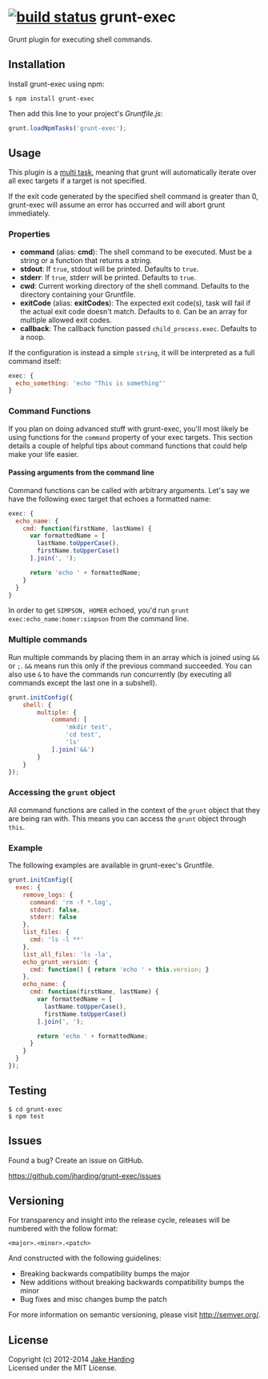 [![build status](https://secure.travis-ci.org/jharding/grunt-exec.png?branch=master)](http://travis-ci.org/jharding/grunt-exec)
grunt-exec
==========

Grunt plugin for executing shell commands.

Installation
------------

Install grunt-exec using npm:

```
$ npm install grunt-exec
```

Then add this line to your project's *Gruntfile.js*:

```javascript
grunt.loadNpmTasks('grunt-exec');
```

Usage
-----

This plugin is a [multi task][types_of_tasks], meaning that grunt will 
automatically iterate over all exec targets if a target is not specified.

If the exit code generated by the specified shell command is greater than 0, 
grunt-exec will assume an error has occurred and will abort grunt immediately.

[types_of_tasks]: http://gruntjs.com/configuring-tasks#task-configuration-and-targets

### Properties

*  __command__ (alias: __cmd__): The shell command to be executed. Must be a 
  string or a function that returns a string.
*  __stdout__: If `true`, stdout will be printed. Defaults to `true`.
*  __stderr__: If `true`, stderr will be printed. Defaults to `true`.
*  __cwd__: Current working directory of the shell command. Defaults to the 
  directory containing your Gruntfile.
*  __exitCode__ (alias: __exitCodes__): The expected exit code(s), task will 
  fail if the actual exit code doesn't match. Defaults to `0`. Can be an array 
  for multiple allowed exit codes.
*  __callback__: The callback function passed `child_process.exec`. Defaults to 
  a noop.

If the configuration is instead a simple `string`, it will be
interpreted as a full command itself:

```javascript
exec: {
  echo_something: 'echo "This is something"'
}
```

### Command Functions

If you plan on doing advanced stuff with grunt-exec, you'll most likely be using 
functions for the `command` property of your exec targets. This section details 
a couple of helpful tips about command functions that could help make your life 
easier.

#### Passing arguments from the command line

Command functions can be called with arbitrary arguments. Let's say we have the 
following exec target that echoes a formatted name:

```javascript
exec: {
  echo_name: {
    cmd: function(firstName, lastName) {
      var formattedName = [
        lastName.toUpperCase(),
        firstName.toUpperCase()
      ].join(', ');

      return 'echo ' + formattedName;
    }
  }
}
```

In order to get `SIMPSON, HOMER` echoed, you'd run 
`grunt exec:echo_name:homer:simpson` from the command line.

### Multiple commands

Run multiple commands by placing them in an array which is joined using `&&` or `;`. `&&` means run this only if the previous command succeeded. You can also use `&` to have the commands run concurrently (by executing all commands except the last one in a subshell).

```js
grunt.initConfig({
	shell: {
		multiple: {
			command: [
				'mkdir test',
				'cd test',
				'ls'
			].join('&&')
		}
	}
});
```

### Accessing the `grunt` object

All command functions are called in the context of the `grunt` object that they 
are being ran with. This means you can access the `grunt` object through `this`.

### Example

The following examples are available in grunt-exec's Gruntfile.

```javascript
grunt.initConfig({
  exec: {
    remove_logs: {
      command: 'rm -f *.log',
      stdout: false,
      stderr: false
    },
    list_files: {
      cmd: 'ls -l **'
    },
    list_all_files: 'ls -la',
    echo_grunt_version: {
      cmd: function() { return 'echo ' + this.version; }
    },
    echo_name: {
      cmd: function(firstName, lastName) {
        var formattedName = [
          lastName.toUpperCase(),
          firstName.toUpperCase()
        ].join(', ');

        return 'echo ' + formattedName;
      }
    }
  }
});
```

Testing
-------

```
$ cd grunt-exec
$ npm test
```

Issues
------

Found a bug? Create an issue on GitHub.

https://github.com/jharding/grunt-exec/issues

Versioning
----------

For transparency and insight into the release cycle, releases will be numbered 
with the follow format:

`<major>.<minor>.<patch>`

And constructed with the following guidelines:

* Breaking backwards compatibility bumps the major
* New additions without breaking backwards compatibility bumps the minor
* Bug fixes and misc changes bump the patch

For more information on semantic versioning, please visit http://semver.org/.

License
-------

Copyright (c) 2012-2014 [Jake Harding](http://thejakeharding.com)  
Licensed under the MIT License.
